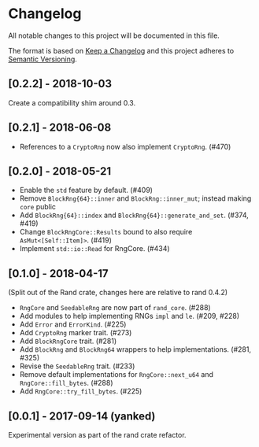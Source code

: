 # Changelog
All notable changes to this project will be documented in this file.

The format is based on [Keep a Changelog](http://keepachangelog.com/en/1.0.0/)
and this project adheres to [Semantic Versioning](https://semver.org/spec/v2.0.0.html).

## [0.2.2] - 2018-10-03
Create a compatibility shim around 0.3.

## [0.2.1] - 2018-06-08
- References to a `CryptoRng` now also implement `CryptoRng`. (#470)

## [0.2.0] - 2018-05-21
- Enable the `std` feature by default. (#409)
- Remove `BlockRng{64}::inner` and `BlockRng::inner_mut`; instead making `core` public
- Add `BlockRng{64}::index` and `BlockRng{64}::generate_and_set`. (#374, #419)
- Change `BlockRngCore::Results` bound to also require `AsMut<[Self::Item]>`. (#419)
- Implement `std::io::Read` for RngCore. (#434)

## [0.1.0] - 2018-04-17
(Split out of the Rand crate, changes here are relative to rand 0.4.2)
- `RngCore` and `SeedableRng` are now part of `rand_core`. (#288)
- Add modules to help implementing RNGs `impl` and `le`. (#209, #228)
- Add `Error` and `ErrorKind`. (#225)
- Add `CryptoRng` marker trait. (#273)
- Add `BlockRngCore` trait. (#281)
- Add `BlockRng` and `BlockRng64` wrappers to help implementations. (#281, #325)
- Revise the `SeedableRng` trait. (#233)
- Remove default implementations for `RngCore::next_u64` and `RngCore::fill_bytes`. (#288)
- Add `RngCore::try_fill_bytes`. (#225)

## [0.0.1] - 2017-09-14 (yanked)
Experimental version as part of the rand crate refactor.
